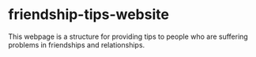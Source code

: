 # friendship-tips-website
This webpage is a structure for providing tips to people who are suffering problems in friendships and relationships.
